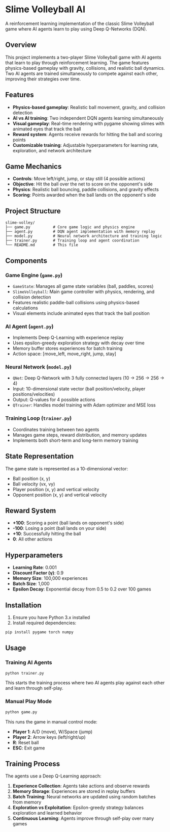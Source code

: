 # Slime Volleyball AI

A reinforcement learning implementation of the classic Slime Volleyball game where AI agents learn to play using Deep Q-Networks (DQN).

## Overview

This project implements a two-player Slime Volleyball game with AI agents that learn to play through reinforcement learning. The game features physics-based gameplay with gravity, collisions, and realistic ball dynamics. Two AI agents are trained simultaneously to compete against each other, improving their strategies over time.

## Features

- **Physics-based gameplay**: Realistic ball movement, gravity, and collision detection
- **AI vs AI training**: Two independent DQN agents learning simultaneously
- **Visual gameplay**: Real-time rendering with pygame showing slimes with animated eyes that track the ball
- **Reward system**: Agents receive rewards for hitting the ball and scoring points
- **Customizable training**: Adjustable hyperparameters for learning rate, exploration, and network architecture

## Game Mechanics

- **Controls**: Move left/right, jump, or stay still (4 possible actions)
- **Objective**: Hit the ball over the net to score on the opponent's side
- **Physics**: Realistic ball bouncing, paddle collisions, and gravity effects
- **Scoring**: Points awarded when the ball lands on the opponent's side

## Project Structure

```
slime-volley/
├── game.py          # Core game logic and physics engine
├── agent.py         # DQN agent implementation with memory replay
├── model.py         # Neural network architecture and training logic
├── trainer.py       # Training loop and agent coordination
└── README.md        # This file
```

## Components

### Game Engine (`game.py`)
- `GameState`: Manages all game state variables (ball, paddles, scores)
- `SlimeVolleyball`: Main game controller with physics, rendering, and collision detection
- Features realistic paddle-ball collisions using physics-based calculations
- Visual elements include animated eyes that track the ball position

### AI Agent (`agent.py`)
- Implements Deep Q-Learning with experience replay
- Uses epsilon-greedy exploration strategy with decay over time
- Memory buffer stores experiences for batch training
- Action space: [move_left, move_right, jump, stay]

### Neural Network (`model.py`)
- `QNet`: Deep Q-Network with 3 fully connected layers (10 → 256 → 256 → 4)
- Input: 10-dimensional state vector (ball position/velocity, player positions/velocities)
- Output: Q-values for 4 possible actions
- `QTrainer`: Handles model training with Adam optimizer and MSE loss

### Training Loop (`trainer.py`)
- Coordinates training between two agents
- Manages game steps, reward distribution, and memory updates
- Implements both short-term and long-term memory training

## State Representation

The game state is represented as a 10-dimensional vector:
- Ball position (x, y)
- Ball velocity (vx, vy)
- Player position (x, y) and vertical velocity
- Opponent position (x, y) and vertical velocity

## Reward System

- **+100**: Scoring a point (ball lands on opponent's side)
- **-100**: Losing a point (ball lands on your side)
- **+10**: Successfully hitting the ball
- **0**: All other actions

## Hyperparameters

- **Learning Rate**: 0.001
- **Discount Factor (γ)**: 0.9
- **Memory Size**: 100,000 experiences
- **Batch Size**: 1,000
- **Epsilon Decay**: Exponential decay from 0.5 to 0.2 over 100 games

## Installation

1. Ensure you have Python 3.x installed
2. Install required dependencies:
```bash
pip install pygame torch numpy
```

## Usage

### Training AI Agents
```bash
python trainer.py
```
This starts the training process where two AI agents play against each other and learn through self-play.

### Manual Play Mode
```bash
python game.py
```
This runs the game in manual control mode:
- **Player 1**: A/D (move), W/Space (jump)
- **Player 2**: Arrow keys (left/right/up)
- **R**: Reset ball
- **ESC**: Exit game

## Training Process

The agents use a Deep Q-Learning approach:
1. **Experience Collection**: Agents take actions and observe rewards
2. **Memory Storage**: Experiences are stored in replay buffers
3. **Batch Training**: Neural networks are updated using random batches from memory
4. **Exploration vs Exploitation**: Epsilon-greedy strategy balances exploration and learned behavior
5. **Continuous Learning**: Agents improve through self-play over many games

